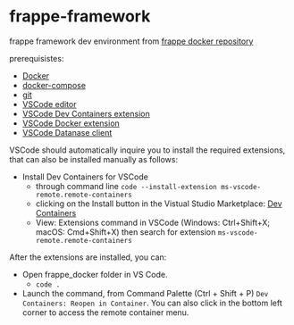 # frappe-framework
frappe framework dev environment from [frappe docker repository](https://github.com/frappe/frappe_docker)

prerequisistes:
 - [Docker](https://docs.docker.com/get-docker/)
 - [docker-compose](https://docs.docker.com/compose/)
 - [git](https://docs.github.com/en/get-started/getting-started-with-git/set-up-git)
 - [VSCode editor](https://code.visualstudio.com/download)
 - [VSCode Dev Containers extension](https://marketplace.visualstudio.com/items?itemName=ms-vscode-remote.remote-containers)
 - [VSCode Docker extension](https://marketplace.visualstudio.com/items?itemName=ms-azuretools.vscode-docker)
 - [VSCode Datanase client](https://marketplace.visualstudio.com/items?itemName=cweijan.vscode-database-client2)


VSCode should automatically inquire you to install the required extensions, that can also be installed manually as follows:

- Install Dev Containers for VSCode
  - through command line `code --install-extension ms-vscode-remote.remote-containers`
  - clicking on the Install button in the Vistual Studio Marketplace: [Dev Containers](https://marketplace.visualstudio.com/items?itemName=ms-vscode-remote.remote-containers)
  - View: Extensions command in VSCode (Windows: Ctrl+Shift+X; macOS: Cmd+Shift+X) then search for extension `ms-vscode-remote.remote-containers`

After the extensions are installed, you can:

- Open frappe_docker folder in VS Code.
  - `code .`
- Launch the command, from Command Palette (Ctrl + Shift + P) `Dev Containers: Reopen in Container`. You can also click in the bottom left corner to access the remote container menu.


